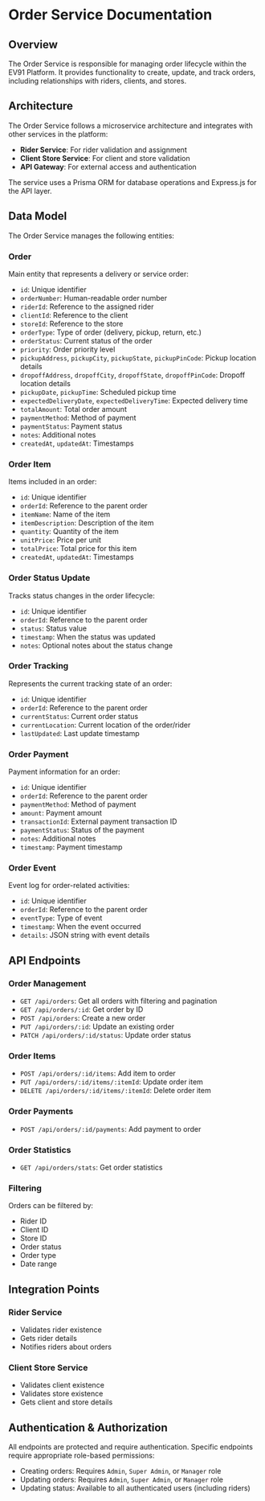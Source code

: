 # Order Service Documentation

## Overview

The Order Service is responsible for managing order lifecycle within the EV91 Platform. It provides functionality to create, update, and track orders, including relationships with riders, clients, and stores.

## Architecture

The Order Service follows a microservice architecture and integrates with other services in the platform:

- **Rider Service**: For rider validation and assignment
- **Client Store Service**: For client and store validation
- **API Gateway**: For external access and authentication

The service uses a Prisma ORM for database operations and Express.js for the API layer.

## Data Model

The Order Service manages the following entities:

### Order

Main entity that represents a delivery or service order:

- `id`: Unique identifier
- `orderNumber`: Human-readable order number
- `riderId`: Reference to the assigned rider
- `clientId`: Reference to the client
- `storeId`: Reference to the store
- `orderType`: Type of order (delivery, pickup, return, etc.)
- `orderStatus`: Current status of the order
- `priority`: Order priority level
- `pickupAddress`, `pickupCity`, `pickupState`, `pickupPinCode`: Pickup location details
- `dropoffAddress`, `dropoffCity`, `dropoffState`, `dropoffPinCode`: Dropoff location details
- `pickupDate`, `pickupTime`: Scheduled pickup time
- `expectedDeliveryDate`, `expectedDeliveryTime`: Expected delivery time
- `totalAmount`: Total order amount
- `paymentMethod`: Method of payment
- `paymentStatus`: Payment status
- `notes`: Additional notes
- `createdAt`, `updatedAt`: Timestamps

### Order Item

Items included in an order:

- `id`: Unique identifier
- `orderId`: Reference to the parent order
- `itemName`: Name of the item
- `itemDescription`: Description of the item
- `quantity`: Quantity of the item
- `unitPrice`: Price per unit
- `totalPrice`: Total price for this item
- `createdAt`, `updatedAt`: Timestamps

### Order Status Update

Tracks status changes in the order lifecycle:

- `id`: Unique identifier
- `orderId`: Reference to the parent order
- `status`: Status value
- `timestamp`: When the status was updated
- `notes`: Optional notes about the status change

### Order Tracking

Represents the current tracking state of an order:

- `id`: Unique identifier
- `orderId`: Reference to the parent order
- `currentStatus`: Current order status
- `currentLocation`: Current location of the order/rider
- `lastUpdated`: Last update timestamp

### Order Payment

Payment information for an order:

- `id`: Unique identifier
- `orderId`: Reference to the parent order
- `paymentMethod`: Method of payment
- `amount`: Payment amount
- `transactionId`: External payment transaction ID
- `paymentStatus`: Status of the payment
- `notes`: Additional notes
- `timestamp`: Payment timestamp

### Order Event

Event log for order-related activities:

- `id`: Unique identifier
- `orderId`: Reference to the parent order
- `eventType`: Type of event
- `timestamp`: When the event occurred
- `details`: JSON string with event details

## API Endpoints

### Order Management

- `GET /api/orders`: Get all orders with filtering and pagination
- `GET /api/orders/:id`: Get order by ID
- `POST /api/orders`: Create a new order
- `PUT /api/orders/:id`: Update an existing order
- `PATCH /api/orders/:id/status`: Update order status

### Order Items

- `POST /api/orders/:id/items`: Add item to order
- `PUT /api/orders/:id/items/:itemId`: Update order item
- `DELETE /api/orders/:id/items/:itemId`: Delete order item

### Order Payments

- `POST /api/orders/:id/payments`: Add payment to order

### Order Statistics

- `GET /api/orders/stats`: Get order statistics

### Filtering

Orders can be filtered by:

- Rider ID
- Client ID
- Store ID
- Order status
- Order type
- Date range

## Integration Points

### Rider Service

- Validates rider existence
- Gets rider details
- Notifies riders about orders

### Client Store Service

- Validates client existence
- Validates store existence
- Gets client and store details

## Authentication & Authorization

All endpoints are protected and require authentication. Specific endpoints require appropriate role-based permissions:

- Creating orders: Requires `Admin`, `Super Admin`, or `Manager` role
- Updating orders: Requires `Admin`, `Super Admin`, or `Manager` role
- Updating status: Available to all authenticated users (including riders)
